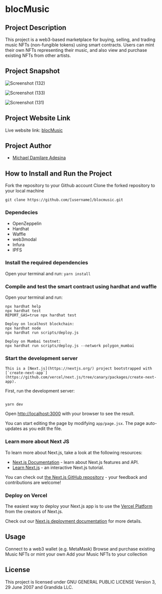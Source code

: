 # blocMusic

## Project Description

This project is a web3-based marketplace for buying, selling, and trading music NFTs (non-fungible tokens) using smart contracts. Users can mint their own NFTs representing their music, and also view and purchase existing NFTs from other artists.

## Project Snapshot

![Screenshot (132)](https://user-images.githubusercontent.com/26850963/214449150-0aa79e0a-86e2-4ce9-bb27-62c86bc2d99b.png)

![Screenshot (133)](https://user-images.githubusercontent.com/26850963/214449197-06338849-b5a9-4765-927a-1a27eb3c129b.png)

![Screenshot (131)](https://user-images.githubusercontent.com/26850963/214449238-e06fdc1a-c564-4d5d-ade8-bb5455d7593f.png)

## Project Website Link

Live website link: [blocMusic](https://blocmusic-m-azra3l.vercel.app/)

## Project Author

- [Michael Damilare Adesina](https://github.com/m-azra3l)


## How to Install and Run the Project

Fork the repository to your Github account
Clone the forked repository to your local machine

```git clone https://github.com/[username]/blocmusic.git```

### Dependecies

- OpenZeppelin
- Hardhat
- Waffle
- web3modal
- Infura
- IPFS

### Install the required dependencies

Open your terminal and run:
```yarn install```

### Compile and test the smart contract using hardhat and waffle

Open your terminal and run:

```shell
npx hardhat help
npx hardhat test
REPORT_GAS=true npx hardhat test

Deploy on localhost blockchain:
npx hardhat node
npx hardhat run scripts/deploy.js 

Deploy on Mumbai testnet:
npx hardhat run scripts/deploy.js --network polygon_mumbai
```

### Start the development server

```This is a [Next.js](https://nextjs.org/) project bootstrapped with [`create-next-app`](https://github.com/vercel/next.js/tree/canary/packages/create-next-app).```

First, run the development server:

```shell

yarn dev

```

Open [http://localhost:3000](http://localhost:3000) with your browser to see the result.

You can start editing the page by modifying `app/page.jsx`. The page auto-updates as you edit the file.

### Learn more about Next JS

To learn more about Next.js, take a look at the following resources:

- [Next.js Documentation](https://nextjs.org/docs) - learn about Next.js features and API.
- [Learn Next.js](https://nextjs.org/learn) - an interactive Next.js tutorial.

You can check out [the Next.js GitHub repository](https://github.com/vercel/next.js/) - your feedback and contributions are welcome!

### Deploy on Vercel

The easiest way to deploy your Next.js app is to use the [Vercel Platform](https://vercel.com/new?utm_medium=default-template&filter=next.js&utm_source=create-next-app&utm_campaign=create-next-app-readme) from the creators of Next.js.

Check out our [Next.js deployment documentation](https://nextjs.org/docs/deployment) for more details.

## Usage

Connect to a web3 wallet (e.g. MetaMask)
Browse and purchase existing Music NFTs or mint your own
Add your Music NFTs to your collection

## License

This project is licensed under GNU GENERAL PUBLIC LICENSE Version 3, 29 June 2007 and Grandida LLC.
